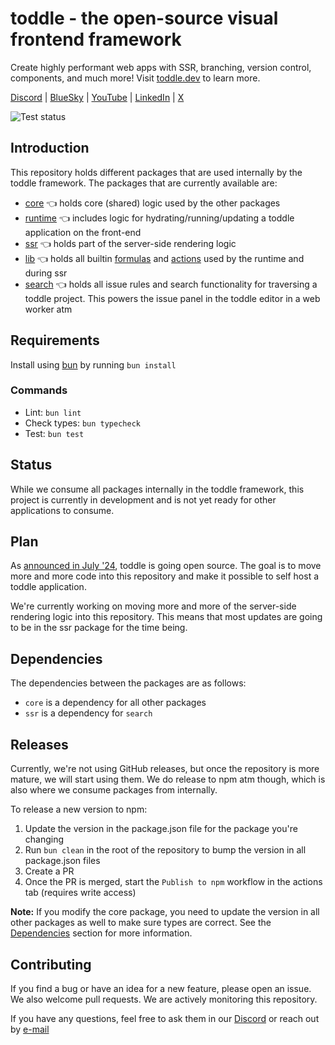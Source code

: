 # toddle - the open-source visual frontend framework

Create highly performant web apps with SSR, branching, version control, components, and much more! Visit [toddle.dev](https://toddle.dev?utm_medium=web&utm_source=GitHub) to learn more.

[Discord](https://discord.com/invite/svBKYZf3UR) | [BlueSky](https://bsky.app/profile/toddle.dev) | [YouTube](https://youtube.com/@toddledev) | [LinkedIn](https://www.linkedin.com/company/toddledev) | [X](https://x.com/toddledev/)

![Test status](https://github.com/toddledev/toddle/actions/workflows/test.yml/badge.svg)

## Introduction

This repository holds different packages that are used internally by the toddle framework. The packages that are currently available are:

- [core](https://www.npmjs.com/package/@toddledev/core) 👈 holds core (shared) logic used by the other packages
- [runtime](https://www.npmjs.com/package/@toddledev/runtime) 👈 includes logic for hydrating/running/updating a toddle application on the front-end
- [ssr](https://www.npmjs.com/package/@toddledev/ssr) 👈 holds part of the server-side rendering logic
- [lib](https://www.npmjs.com/package/@toddledev/std-lib) 👈 holds all builtin [formulas](https://toddle.dev/docs/formula-editor) and [actions](https://toddle.dev/docs/workflows) used by the runtime and during ssr
- [search](https://www.npmjs.com/package/@toddledev/search) 👈 holds all issue rules and search functionality for traversing a toddle project. This powers the issue panel in the toddle editor in a web worker atm

## Requirements

Install using [bun](https://bun.sh/) by running `bun install`

### Commands

- Lint: `bun lint`
- Check types: `bun typecheck`
- Test: `bun test`

## Status

While we consume all packages internally in the toddle framework, this project is currently in development and is not yet ready for other applications to consume.

## Plan

As [announced in July '24](https://toddle.dev/blog/toddle-is-soon-open-source), toddle is going open source. The goal is to move more and more code into this repository and make it possible to self host a toddle application.

We're currently working on moving more and more of the server-side rendering logic into this repository. This means that most updates are going to be in the ssr package for the time being.

## Dependencies

The dependencies between the packages are as follows:

- `core` is a dependency for all other packages
- `ssr` is a dependency for `search`

## Releases

Currently, we're not using GitHub releases, but once the repository is more mature, we will start using them. We do release to npm atm though, which is also where we consume packages from internally.

To release a new version to npm:

1. Update the version in the package.json file for the package you're changing
2. Run `bun clean` in the root of the repository to bump the version in all package.json files
3. Create a PR
4. Once the PR is merged, start the `Publish to npm` workflow in the actions tab (requires write access)

**Note:** If you modify the core package, you need to update the version in all other packages as well to make sure types are correct. See the [Dependencies](#dependencies) section for more information.

## Contributing

If you find a bug or have an idea for a new feature, please open an issue. We also welcome pull requests. We are actively monitoring this repository.

If you have any questions, feel free to ask them in our [Discord](https://discord.com/invite/svBKYZf3UR) or reach out by [e-mail](mailto:hello@toddle.dev)
